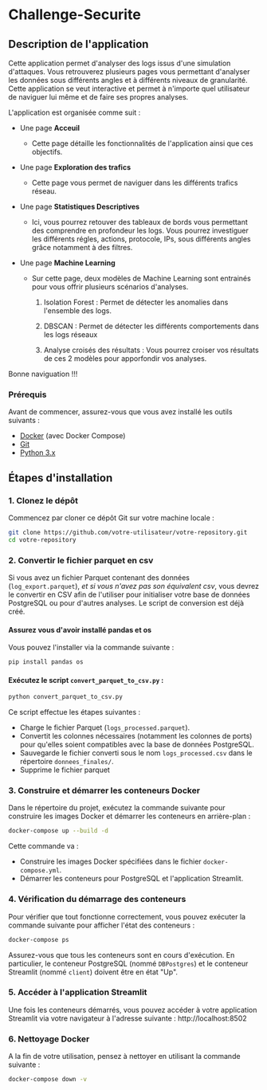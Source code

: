 # Challenge-Securite

## Description de l'application

Cette application permet d'analyser des logs issus d'une simulation d'attaques. Vous retrouverez plusieurs pages vous permettant d'analyser les données sous différents angles et à différents niveaux de granularité. Cette application se veut interactive et permet à n'importe quel utilisateur de naviguer lui même et de faire ses propres analyses. 

L'application est organisée comme suit : 

* Une page **Acceuil**
    * Cette page détaille les fonctionnalités de l'application ainsi que ces objectifs.

* Une page **Exploration des trafics** 
    * Cette page vous permet de naviguer dans les différents trafics réseau. 

* Une page **Statistiques Descriptives**
    * Ici, vous pourrez retouver des tableaux de bords vous permettant des comprendre en profondeur les logs. Vous pourrez investiguer les différents régles, actions, protocole, IPs, sous différents angles grâce notamment à des filtres.

* Une page **Machine Learning**
    * Sur cette page, deux modèles de Machine Learning sont entrainés pour vous offrir plusieurs scénarios d'analyses. 
        1. Isolation Forest : 
        Permet de détecter les anomalies dans l'ensemble des logs. 

        2. DBSCAN : 
        Permet de détecter les différents comportements dans les logs réseaux 

        3. Analyse croisés des résultats : 
        Vous pourrez croiser vos résultats de ces 2 modèles pour apporfondir vos analyses. 

Bonne naviguation !!!

### Prérequis

Avant de commencer, assurez-vous que vous avez installé les outils suivants :
- [Docker](https://www.docker.com/products/docker-desktop) (avec Docker Compose)
- [Git](https://git-scm.com/)
- [Python 3.x](https://www.python.org/downloads/)


## Étapes d'installation

### 1. Clonez le dépôt

Commencez par cloner ce dépôt Git sur votre machine locale :

```bash
git clone https://github.com/votre-utilisateur/votre-repository.git
cd votre-repository
```

### 2. Convertir le fichier parquet en csv
Si vous avez un fichier Parquet contenant des données (`log_export.parquet`), *et si vous n'avez pas son équivalent csv*, vous devrez le convertir en CSV afin de l'utiliser pour initialiser votre base de données PostgreSQL ou pour d'autres analyses. Le script de conversion est déjà créé.

#### Assurez vous d'avoir installé pandas et os
Vous pouvez l'installer via la commande suivante :
```bash
pip install pandas os
```

#### Exécutez le script `convert_parquet_to_csv.py` :
```bash
python convert_parquet_to_csv.py
```
Ce script effectue les étapes suivantes :
- Charge le fichier Parquet (`logs_processed.parquet`).
- Convertit les colonnes nécessaires (notamment les colonnes de ports) pour qu'elles soient compatibles avec la base de données PostgreSQL.
- Sauvegarde le fichier converti sous le nom `logs_processed.csv` dans le répertoire `donnees_finales/`.
- Supprime le fichier parquet


### 3. Construire et démarrer les conteneurs Docker
Dans le répertoire du projet, exécutez la commande suivante pour construire les images Docker et démarrer les conteneurs en arrière-plan :

```bash
docker-compose up --build -d
```
Cette commande va :
- Construire les images Docker spécifiées dans le fichier `docker-compose.yml`.
- Démarrer les conteneurs pour PostgreSQL et l'application Streamlit.

### 4. Vérification du démarrage des conteneurs
Pour vérifier que tout fonctionne correctement, vous pouvez exécuter la commande suivante pour afficher l'état des conteneurs :

```bash
docker-compose ps
```
Assurez-vous que tous les conteneurs sont en cours d'exécution. En particulier, le conteneur PostgreSQL (nommé `DBPostgres`) et le conteneur Streamlit (nommé `client`) doivent être en état "Up".

### 5. Accéder à l'application Streamlit
Une fois les conteneurs démarrés, vous pouvez accéder à votre application Streamlit via votre navigateur à l'adresse suivante :
http://localhost:8502

### 6. Nettoyage Docker
A la fin de votre utilisation, pensez à nettoyer en utilisant la commande suivante :
```bash
docker-compose down -v
```

